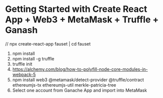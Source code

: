# Getting Started with Create React App + Web3 + MetaMask + Truffle + Ganash
// npx create-react-app fauset | cd fauset

1. npm install
2. npm install -g truffle
3. truffle init
4. https://alchemy.com/blog/how-to-polyfill-node-core-modules-in-webpack-5
5. npm install web3 @metamask/detect-provider @truffle/contract  ethereumjs-tx ethereumjs-util merkle-patricia-tree
6. Select one account from Ganache App and import into MetaMask